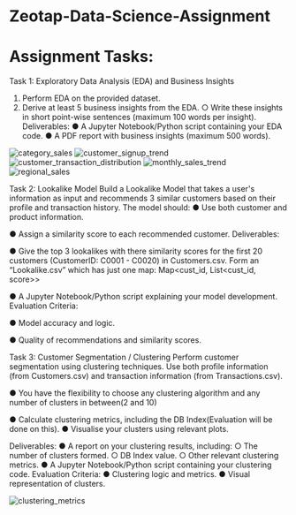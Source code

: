 # Zeotap-Data-Science-Assignment
# Assignment Tasks:
Task 1: Exploratory Data Analysis (EDA) and Business Insights
1. Perform EDA on the provided dataset.
2. Derive at least 5 business insights from the EDA.
○ Write these insights in short point-wise sentences (maximum 100 words per
insight).
Deliverables:
● A Jupyter Notebook/Python script containing your EDA code.
● A PDF report with business insights (maximum 500 words).

![category_sales](https://github.com/user-attachments/assets/28203f00-ec0a-4075-8877-e71eeac98497)
![customer_signup_trend](https://github.com/user-attachments/assets/d35d5ad5-584f-49c1-b7ca-25b47e17c11c)
![customer_transaction_distribution](https://github.com/user-attachments/assets/5c91b7e2-a179-4bb7-9a60-3cc4144a0fb8)
![monthly_sales_trend](https://github.com/user-attachments/assets/76e951e1-d933-4992-a5c5-c7187a0773a2)
![regional_sales](https://github.com/user-attachments/assets/d0e7717a-cd0d-4a02-ab24-74c39b06afa3)

Task 2: 
Lookalike Model Build a Lookalike Model that takes a user's information as input and recommends 3 similar
customers based on their profile and transaction history. The model should:
● Use both customer and product information.

● Assign a similarity score to each recommended customer.
Deliverables:

● Give the top 3 lookalikes with there similarity scores for the first 20 customers
(CustomerID: C0001 - C0020) in Customers.csv. Form an “Lookalike.csv” which has
just one map: Map<cust_id, List<cust_id, score>>

● A Jupyter Notebook/Python script explaining your model development.
Evaluation Criteria:

● Model accuracy and logic.

● Quality of recommendations and similarity scores.


Task 3: Customer Segmentation / Clustering
Perform customer segmentation using clustering techniques. Use both profile information
(from Customers.csv) and transaction information (from Transactions.csv).

● You have the flexibility to choose any clustering algorithm and any number of clusters in
between(2 and 10)

● Calculate clustering metrics, including the DB Index(Evaluation will be done on this).
● Visualise your clusters using relevant plots.

Deliverables:
● A report on your clustering results, including:
○ The number of clusters formed.
○ DB Index value.
○ Other relevant clustering metrics.
● A Jupyter Notebook/Python script containing your clustering code.
Evaluation Criteria:
● Clustering logic and metrics.
● Visual representation of clusters.

![clustering_metrics](https://github.com/user-attachments/assets/5d8301b3-73b5-4a48-b9e4-fefbbdaff24f)



